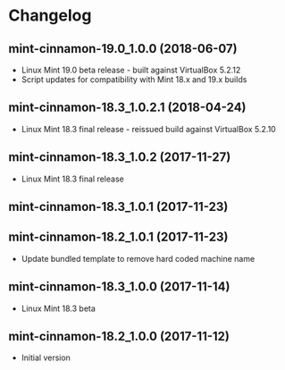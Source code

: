 # Changelog

## mint-cinnamon-19.0_1.0.0 (2018-06-07)

* Linux Mint 19.0 beta release - built against VirtualBox 5.2.12
* Script updates for compatibility with Mint 18.x and 19.x builds

## mint-cinnamon-18.3_1.0.2.1 (2018-04-24)

* Linux Mint 18.3 final release - reissued build against VirtualBox 5.2.10

## mint-cinnamon-18.3_1.0.2 (2017-11-27)

* Linux Mint 18.3 final release

## mint-cinnamon-18.3_1.0.1 (2017-11-23)
## mint-cinnamon-18.2_1.0.1 (2017-11-23)

* Update bundled template to remove hard coded machine name

## mint-cinnamon-18.3_1.0.0 (2017-11-14)

* Linux Mint 18.3 beta

## mint-cinnamon-18.2_1.0.0 (2017-11-12)

* Initial version
